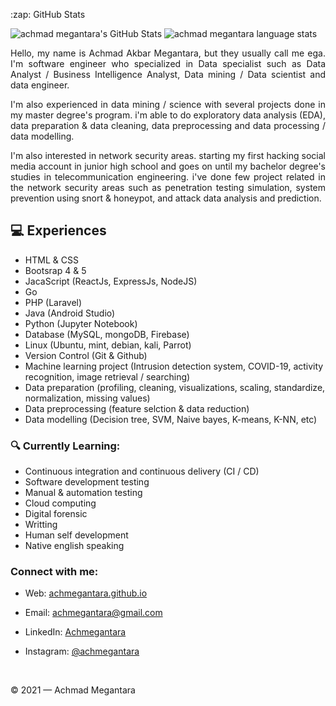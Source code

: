 <p align="left">:zap: GitHub Stats </p>
<img alt="achmad megantara's GitHub Stats" src="https://github-readme-stats.vercel.app/api?username=achmegantara&show_icons=true&hide_border=true" />
<img alt="achmad megantara language stats" src="https://github-readme-stats.vercel.app/api/top-langs/?username=achmegantara&layout=compact"  />

<p align=justify>Hello, my name is Achmad Akbar Megantara, but they usually call me ega. I'm software engineer who specialized in Data specialist such as Data Analyst / Business Intelligence Analyst, Data mining / Data scientist and data engineer.  </p>
<p align=justify>I'm also experienced in data mining / science with several projects done in my master degree's program. i'm able to do exploratory data analysis (EDA), data preparation & data cleaning, data preprocessing and data processing / data modelling.</p>
<p align=justify>I'm also interested in network security areas. starting my first hacking social media account in junior high school and goes on until my bachelor degree's studies in telecommunication engineering. i've done few project related in the network security areas such as penetration testing simulation, system prevention using snort & honeypot, and attack data analysis and prediction. </p>

## 💻 Experiences
- HTML & CSS
- Bootsrap 4 & 5
- JacaScript (ReactJs, ExpressJs, NodeJS)
- Go
- PHP (Laravel)
- Java (Android Studio)
- Python (Jupyter Notebook)
- Database (MySQL, mongoDB, Firebase)
- Linux (Ubuntu, mint, debian, kali, Parrot)
- Version Control (Git & Github)
- Machine learning project (Intrusion detection system, COVID-19, activity recognition, image retrieval / searching)
- Data preparation (profiling, cleaning, visualizations, scaling, standardize, normalization, missing values)
- Data preprocessing (feature selction & data reduction)
- Data modelling (Decision tree, SVM, Naive bayes, K-means, K-NN, etc)

### 🔍 Currently Learning:
- Continuous integration and continuous delivery (CI / CD)
- Software development testing
- Manual & automation testing
- Cloud computing
- Digital forensic
- Writting
- Human self development
- Native english speaking

### Connect with me:

- Web: [achmegantara.github.io](achmegantara.github.io)
- Email: [achmegantara@gmail.com](achmegantara@gmail.com)
- LinkedIn: [Achmegantara](https://www.linkedin.com/in/achmadmegantara/)
- Instagram: [@achmegantara](https://www.instagram.com/achmegantara/)
  
  <br />
  
© 2021 — Achmad Megantara
